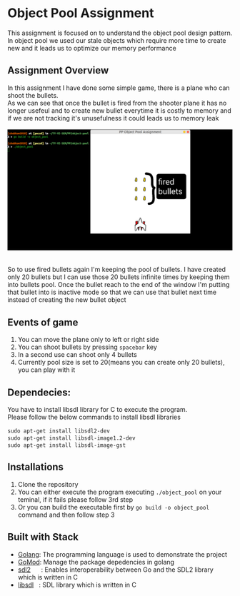 # Object Pool Assignment
This assignment is focused on to understand the object pool design pattern.<br />
In object pool we used our stale objects which require more time to create new and it leads us to optimize our memory performance

## Assignment Overview
In this assignment I have done some simple game, there is a plane who can shoot the bullets.<br />
As we can see that once the bullet is fired from the shooter plane it has no longer usefeul and to create new bullet everytime it is costly to memory and if we are not tracking it's unusefulness it could leads us to memory leak<br /> <br />
![](./images/game.png)

<br />
So to use fired bullets again I'm keeping the pool of bullets. I have created only 20 bullets but I can use those 20 bullets infinite times by keeping them into bullets pool. Once the bullet reach to the end of the window I'm putting that bullet into is inactive mode so that we can use that bullet next time instead of creating the new bullet object

## Events of game
1. You can move the plane only to left or right side
2. You can shoot bullets by pressing `spacebar` key
3. In a second use can shoot only 4 bullets
4. Currently pool size is set to 20(means you can create only 20 bullets), you can play with it

## Dependecies:
You have to install libsdl library for C to execute the program.<br />
Please follow the below commands to install libsdl libraries
```
sudo apt-get install libsdl2-dev
sudo apt-get install libsdl-image1.2-dev
sudo apt-get install libsdl-image-gst
```

## Installations
1. Clone the repository
2. You can either execute the program executing `./object_pool` on your teminal, if it fails please follow 3rd step
3. Or you can build the executable first by `go build -o object_pool` command and then follow step 3

## Built with Stack

* [Golang](https://golang.org/): The programming language is used to demonstrate the project
* [GoMod](https://golang.org/ref/mod#introduction): Manage the package depedencies in golang
* [sdl2](https://pkg.go.dev/github.com/veandco/go-sdl2)&nbsp;&nbsp;&nbsp;&nbsp;&nbsp;&nbsp;: Enables interoperability between Go and the SDL2 library which is written in C
* [libsdl](https://www.libsdl.org/)&nbsp;&nbsp;&nbsp;: SDL library which is written in C
